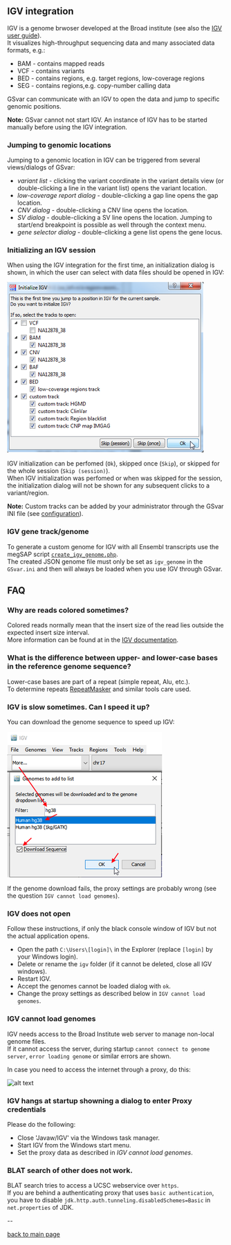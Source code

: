 ## IGV integration

IGV is a genome brwoser developed at the Broad institute (see also the [IGV user guide](http://software.broadinstitute.org/software/igv/UserGuide)).  
It visualizes high-throughput sequencing data and many associated data formats, e.g.:

* BAM - contains mapped reads
* VCF - contains variants
* BED - contains regions, e.g. target regions, low-coverage regions
* SEG - contains regions,e.g. copy-number calling data

GSvar can communicate with an IGV to open the data and jump to specific genomic positions.  

**Note:** GSvar cannot not start IGV. An instance of IGV has to be started manually before using the IGV integration.

### Jumping to genomic locations

Jumping to a genomic location in IGV can be triggered from several views/dialogs of GSvar:

* *variant list* - clicking the variant coordinate in the variant details view (or double-clicking a line in the variant list) opens the variant location.
* *low-coverage report dialog* - double-clicking a gap line opens the gap location.
* *CNV dialog* - double-clicking a CNV line opens the location.
* *SV dialog* - double-clicking a SV line opens the location. Jumping to start/end breakpoint is possible as well through the context menu.
* *gene selector dialog* - double-clicking a gene list opens the gene locus.

### Initializing an IGV session

When using the IGV integration for the first time, an initialization dialog is shown, in which the user can select with data files should be opened in IGV:

![igv_init.png](igv_init.png)

IGV initialization can be perfomed (`Ok`), skipped once (`Skip`), or skipped for the whole session (`Skip (session)`).  
When IGV initialization was perfomed or when was skipped for the session, the initialization dialog will not be shown for any subsequent clicks to a variant/region.


**Note:** Custom tracks can be added by your administrator through the GSvar INI file (see [configuration](configuration.md)).

### IGV gene track/genome

To generate a custom genome for IGV with all Ensembl transcripts use the megSAP script [`create_igv_genome.php`](https://github.com/imgag/megSAP/blob/master/src/Tools/create_igv_genome.php).  
The created JSON genome file must only be set as `igv_genome` in the `GSvar.ini` and then will always be loaded when you use IGV through GSvar.


## FAQ

### Why are reads colored sometimes?

Colored reads normally mean that the insert size of the read lies outside the expected insert size interval.  
More information can be found at in the [IGV documentation](https://software.broadinstitute.org/software/igv/interpreting_insert_size).


### What is the difference between upper- and lower-case bases in the reference genome sequence?

Lower-case bases are part of a repeat (simple repeat, Alu, etc.).  
To determine repeats [RepeatMasker](http://www.repeatmasker.org/) and similar tools care used.

### IGV is slow sometimes. Can I speed it up?

You can download the genome sequence to speed up IGV:

![alt text](igv_load_genome.png)

If the genome download fails, the proxy settings are probably wrong (see the question `IGV cannot load genomes`).

### IGV does not open

Follow these instructions, if only the black console window of IGV but not the actual application opens.

 - Open the path `C:\Users\[login]\` in the Explorer (replace `[login]` by your Windows login).
 - Delete or rename the `igv` folder (if it cannot be deleted, close all IGV windows).
 - Restart IGV.
 - Accept the genomes cannot be loaded dialog with `ok`.
 - Change the proxy settings as described below in `IGV cannot load genomes`.

### IGV cannot load genomes

IGV needs access to the Broad Institute web server to manage non-local genome files.  
If it cannot access the server, during startup `cannot connect to genome server`, `error loading genome` or similar errors are shown.

In case you need to access the internet through a proxy, do this:

![alt text](igv_proxy.png)


### IGV hangs at startup showning a dialog to enter Proxy credentials

Please do the following:

- Close 'Javaw/IGV' via the Windows task manager.
- Start IGV from the Windows start menu.
- Set the proxy data as described in *IGV cannot load genomes*.



### BLAT search of other does not work.

BLAT search tries to access a UCSC webservice over `https`.  
If you are behind a authenticating proxy that uses `basic authentication`, you have to disable `jdk.http.auth.tunneling.disabledSchemes=Basic` in `net.properties` of JDK.

--

[back to main page](index.md)
